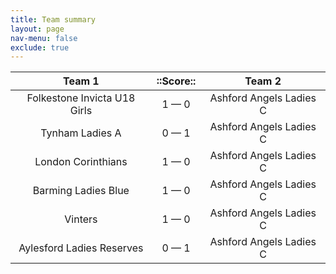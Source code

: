 ```yaml
---
title: Team summary
layout: page
nav-menu: false
exclude: true
---
```




|            Team 1            |  ::Score::  |         Team 2          |
|:----------------------------:|:-----------:|:-----------------------:|
| Folkestone Invicta U18 Girls | 1 &mdash; 0 | Ashford Angels Ladies C |
|       Tynham Ladies A        | 0 &mdash; 1 | Ashford Angels Ladies C |
|      London Corinthians      | 1 &mdash; 0 | Ashford Angels Ladies C |
|     Barming Ladies Blue      | 1 &mdash; 0 | Ashford Angels Ladies C |
|           Vinters            | 1 &mdash; 0 | Ashford Angels Ladies C |
|  Aylesford Ladies Reserves   | 0 &mdash; 1 | Ashford Angels Ladies C |

 <br /><br /><br />